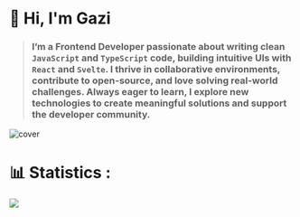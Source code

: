# 👋 Hi, I'm Gazi
> ### I’m a Frontend Developer passionate about writing clean ` JavaScript ` and ` TypeScript ` code, building intuitive UIs with ` React ` and ` Svelte `. I thrive in collaborative environments, contribute to open-source, and love solving real-world challenges. Always eager to learn, I explore new technologies to create meaningful solutions and support the developer community.

<img src="https://github.com/user-attachments/assets/a395d715-996a-47cc-bb1b-d4544b2571ef" alt="cover"/>

# 📊 Statistics :
<img src="https://github-readme-activity-graph.vercel.app/graph?username=Gazi2050&theme=github-compact&hide_border=true&custom_title=Contribution%20graph"/>
